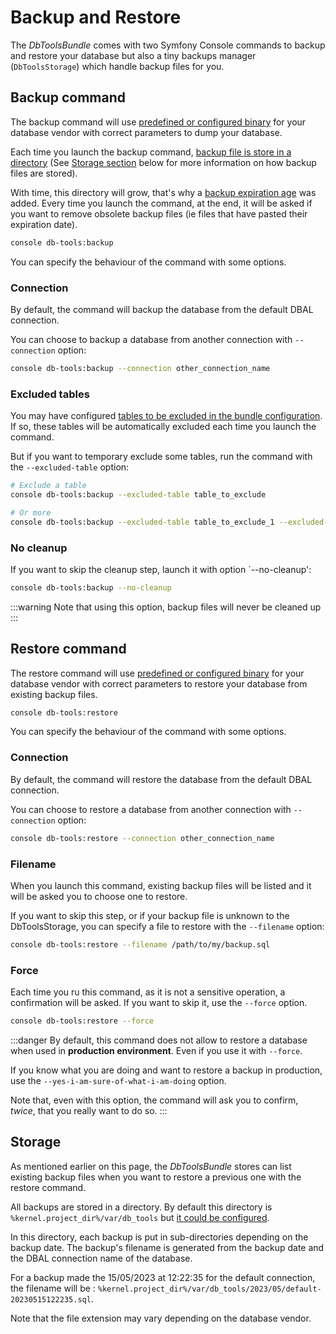 # Backup and Restore

The *DbToolsBundle* comes with two Symfony Console commands to backup and restore
your database but also a tiny backups manager (`DbToolsStorage`) which handle backup
files for you.

## Backup command

The backup command will use [predefined or configured binary](./configuration#binaries) for your database vendor with correct parameters
to dump your database.

Each time you launch the backup command, [backup file is store in a directory](./configuration#storage-directory) (See
[Storage section](#storage) below for more information on how backup files are stored).

With time, this directory will grow, that's why a [backup expiration age](./configuration#storage-directory#backup-expiration-age)
was added. Every time you launch the command, at the end, it will be asked if you want to remove obsolete
backup files (ie files that have pasted their expiration date).

```sh
console db-tools:backup
```
You can specify the behaviour of the command with some options.

### Connection

By default, the command will backup the database from the default DBAL connection.

You can choose to backup a database from another connection with `--connection` option:

```sh
console db-tools:backup --connection other_connection_name
```

### Excluded tables

You may have configured [tables to be excluded in the bundle configuration](./configuration#excluded-tables).
If so, these tables will be automatically excluded each time you launch the command.

But if you want to temporary exclude some tables, run the command with the `--excluded-table` option:


```sh
# Exclude a table
console db-tools:backup --excluded-table table_to_exclude

# Or more
console db-tools:backup --excluded-table table_to_exclude_1 --excluded-table table_to_exclude_2
```

### No cleanup

If you want to skip the cleanup step, launch it with option `--no-cleanup':

```sh
console db-tools:backup --no-cleanup
```

:::warning
Note that using this option, backup files will never be cleaned up
:::

## Restore command

The restore command will use [predefined or configured binary](./configuration#binaries) for your database vendor with correct parameters
to restore your database from existing backup files.


```sh
console db-tools:restore
```

You can specify the behaviour of the command with some options.

### Connection

By default, the command will restore the database from the default DBAL connection.

You can choose to restore a database from another connection with `--connection` option:

```sh
console db-tools:restore --connection other_connection_name
```

### Filename

When you launch this command, existing backup files will be listed and it
will be asked you to choose one to restore.

If you want to skip this step, or if your backup file is unknown to the DbToolsStorage,
you can specify a file to restore with the `--filename` option:

```sh
console db-tools:restore --filename /path/to/my/backup.sql
```

### Force

Each time you ru this command, as it is not a sensitive operation, a confirmation will
be asked. If you want to skip it, use the `--force` option.

```sh
console db-tools:restore --force
```

:::danger
By default, this command does not allow to restore a database when used in **production environment**.
Even if you use it with `--force`.

If you know what you are doing and want to restore a
backup in production, use the `--yes-i-am-sure-of-what-i-am-doing` option.

Note that, even with this option, the command will ask you to confirm, *twice*, that you
really want to do so.
:::

## Storage

As mentioned earlier on this page, the *DbToolsBundle* stores can list existing backup files
when you want to restore a previous one with the restore command.

All backups are stored in a directory. By default this directory is `%kernel.project_dir%/var/db_tools`
but [it could be configured](./configuration#storage-directory).

In this directory, each backup is put in sub-directories depending on the backup date. The backup's filename
is generated from the backup date and the DBAL connection name of the database.

For a backup made the 15/05/2023 at 12:22:35 for the default connection, the filename will be :
`%kernel.project_dir%/var/db_tools/2023/05/default-20230515122235.sql`.

Note that the file extension may vary depending on the database vendor.
